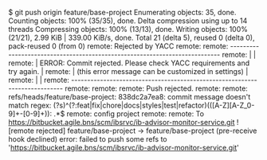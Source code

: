 $ git push origin feature/base-project
Enumerating objects: 35, done.
Counting objects: 100% (35/35), done.
Delta compression using up to 14 threads
Compressing objects: 100% (13/13), done.
Writing objects: 100% (21/21), 2.99 KiB | 339.00 KiB/s, done.
Total 21 (delta 5), reused 0 (delta 0), pack-reused 0 (from 0)
remote: Rejected by YACC
remote:
remote: ---------------------------------------------------------------------------
remote: |                                                                         |
remote: |  ERROR: Commit rejected. Please check YACC requirements and try again.  |
remote: |  (this error message can be customized in settings)                     |
remote: |                                                                         |
remote: ---------------------------------------------------------------------------
remote:
remote:
remote: Push rejected.
remote:
remote: refs/heads/feature/base-project: 838dc2a7ea8: commit message doesn't match regex: (?s)^(?:feat|fix|chore|docs|styles|test|refactor)\(([A-Z][A-Z_0-9]+-[0-9]+)\): .*$
remote:         config project
remote:
remote:
To https://bitbucket.agile.bns/scm/ibsrvc/ib-advisor-monitor-service.git
 ! [remote rejected] feature/base-project -> feature/base-project (pre-receive hook declined)
error: failed to push some refs to 'https://bitbucket.agile.bns/scm/ibsrvc/ib-advisor-monitor-service.git'

